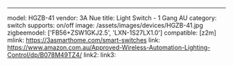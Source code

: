 ---
model: HGZB-41
vendor: 3A Nue
title: Light Switch - 1 Gang AU
category: switch
supports: on/off
image: /assets/images/devices/HGZB-41.jpg
zigbeemodel: ['FB56+ZSW1GKJ2.5', 'LXN-1S27LX1.0']
compatible: [z2m]
mlink: https://3asmarthome.com/smart-switches
link: https://www.amazon.com.au/Approved-Wireless-Automation-Lighting-Control/dp/B078M49TZ4/
link2: 
link3: 
